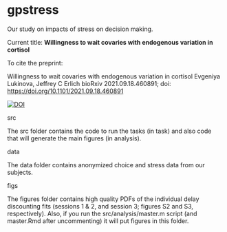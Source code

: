 # gpstress

Our study on impacts of stress on decision making.

Current title: **Willingness to wait covaries with endogenous variation in cortisol**

To cite the preprint: 

Willingness to wait covaries with endogenous variation in cortisol
Evgeniya Lukinova, Jeffrey C Erlich
bioRxiv 2021.09.18.460891; doi: https://doi.org/10.1101/2021.09.18.460891

[![DOI](https://zenodo.org/badge/385504346.svg)](https://zenodo.org/badge/latestdoi/385504346)

src

The src folder contains the code to run the tasks (in task) and also code that will generate the main figures (in analysis).

data

The data folder contains anonymized choice and stress data from our subjects.

figs

The figures folder contains high quality PDFs of the individual delay discounting fits (sessions 1 \& 2, and session 3; figures S2 and S3, respectively). Also, if you run the src/analysis/master.m script (and master.Rmd after uncommenting) it will put figures in this folder.
